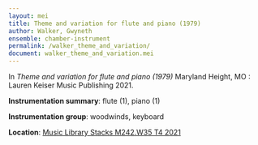 ```yaml
---
layout: mei
title: Theme and variation for flute and piano (1979)
author: Walker, Gwyneth
ensemble: chamber-instrument 
permalink: /walker_theme_and_variation/
document: walker_theme_and_variation.mei
---
```


In *Theme and variation for flute and piano (1979)* Maryland Height, MO : Lauren Keiser Music Publishing 2021.

**Instrumentation summary**: flute (1), piano (1)

**Instrumentation group**: woodwinds, keyboard 

**Location**: <a href="https://tufts.primo.exlibrisgroup.com/permalink/01TUN_INST/1kc9gia/alma991018306186903851" target="_blank">Music Library Stacks M242.W35 T4 2021</a>